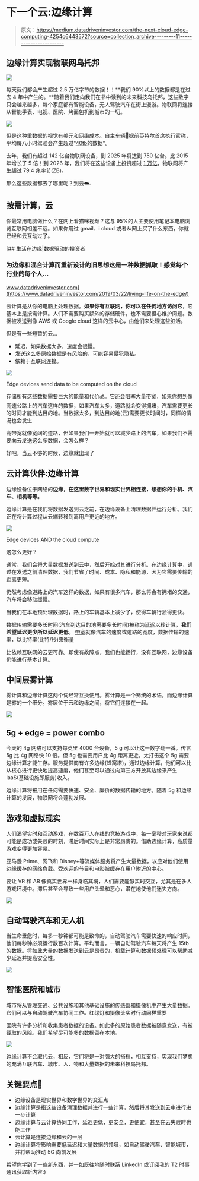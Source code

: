 # 下一个云:边缘计算

> 原文：<https://medium.datadriveninvestor.com/the-next-cloud-edge-computing-4254c6443572?source=collection_archive---------11----------------------->

## 边缘计算实现物联网乌托邦

![](img/3db37a5a4b9f06f28ecc48d175d3fca3.png)

每天我们都会产生超过 2.5 万亿字节的数据！！**我们 90%以上的数据都是在过去 4 年中产生的。**随着我们走向我们在书中读到的未来科技乌托邦，这些数字只会越来越多，每个家庭都有智能设备，无人驾驶汽车在街上漫游。物联网将连接从智能手表、电视、医院、烤面包机到城市的一切。

![](img/dc649fb3792e76dc31d51a934b04f3b3.png)

但是这种重数据的视觉有美元和网络成本。自主车辆🚗据前英特尔首席执行官称，平均每八小时驾驶会产生超过"[40tb](https://channels.theinnovationenterprise.com/articles/why-big-data-is-the-future-of-self-driving-cars)的数据"。

去年，我们有超过 142 亿台物联网设备，到 2025 年将达到 750 亿台。比 2015 年增长了 5 倍！到 2026 年，我们将在这些设备上投资超过 [1 万亿](https://www.statista.com/topics/2637/internet-of-things/)，物联网将产生超过 79.4 兆字节(ZB)。

那么这些数据都去了哪里呢？到云☁️.

## 按需计算，云

你最常用电脑做什么？在网上看猫咪视频？这与 95%的人主要使用笔记本电脑浏览互联网相差不远。如果你用过 gmail、i cloud 或者从网上买了什么东西，你就已经和云互动过了。

[](https://www.datadriveninvestor.com/2019/03/22/living-life-on-the-edge/) [## 生活在边缘|数据驱动的投资者

### 为边缘和混合计算而重新设计的旧思想这是一种数据抓取！感觉每个行业的每个人…

www.datadriveninvestor.com](https://www.datadriveninvestor.com/2019/03/22/living-life-on-the-edge/) 

云计算是从你的电脑上处理数据。**如果你有互联网，你可以在任何地方访问它**，它基本上是按需计算。人们不需要购买额外的存储硬件，也不需要担心维护问题。数据被发送到像 AWS 或 Google cloud 这样的云中心，由他们来处理这些脏活。

但是有一些短暂的云…

*   延迟，如果数据太多，速度会很慢。
*   发送这么多原始数据是有风险的，可能容易侵犯隐私。
*   依赖于互联网连接。

![](img/7a0cbcedac6c95e02956288abe831d52.png)

Edge devices send data to be computed on the cloud

存储所有这些数据需要巨大的能量和代价💰。它还会阻塞大量带宽，如果你想到像高速公路上的汽车这样的数据，如果汽车太多，道路就会变得拥堵，汽车需要更长的时间才能到达目的地。当数据太多，到达目的地(云)需要更长时间时，同样的情况也会发生

高带宽就像宽阔的道路，但如果我们一开始就可以减少路上的汽车，如果我们不需要向云发送这么多数据，会怎么样？

好吧，当云不够的时候，边缘就出现了

## 云计算伙伴:边缘计算

边缘设备位于网络的**边缘，在这里数字世界和现实世界相连接，想想你的手机、汽车、相机等等。**

边缘计算是在我们将数据发送到云之前，在边缘设备上清理数据并运行分析。我们正在将计算过程从云端转移到离用户更近的地方。

![](img/5d2193807df24ee06f079fabd7152604.png)

Edge devices AND the cloud compute

这怎么更好？

通常，我们会将大量数据发送到云中，然后开始对其进行分析。在边缘计算中，通过在发送之前清理数据，我们节省了时间、成本、隐私和能源，因为它需要传输的距离更短。

仍然考虑像道路上的汽车这样的数据，如果有很多汽车，那么将会有拥堵的交通，汽车将会移动缓慢。

当我们在本地预处理数据时，路上的车辆基本上减少了，使得车辆行驶得更快。

数据传输需要多长时间(汽车到达目的地需要多长时间)被称为[延迟](https://www.highspeedinternet.com/resources/bandwidth-vs-latency-what-is-the-difference)以秒计算，**我们希望延迟更少所以延迟更低。** [带宽](https://www.youtube.com/watch?v=bNUIliQocTc)就像汽车的速度或道路的宽度，数据传输的速率，以比特率(比特/秒)来衡量

比依赖互联网的云更可靠。即使有故障点，我们也能运行，没有互联网，边缘设备仍能进行基本计算。

## 中间层雾计算

雾计算和边缘计算这两个词经常互换使用。雾计算是一个笼统的术语，而边缘计算是雾的一个细分。雾层位于云和边缘之间，将它们连接在一起。

![](img/a9d798e65a2397ebf26f7bd6b3e650ea.png)

## 5g + edge = power combo

今天的 4g 网络可以支持每英里 4000 台设备，5 g 可以让这一数字翻一番。传言 5g 比 4g 网络快 10 倍。但 5g 也需要用户比 4g 距离更近。太打击这个 5g 需要边缘计算才能生存。服务提供商有许多边缘(蜂窝塔)，通过边缘计算，他们可以比从核心进行更快地提高速度，他们甚至可以通过向第三方开放其边缘来产生 IaaS(基础设施即服务)收入。

边缘计算将被用在任何需要快速、安全、廉价的数据传输的地方。随着 5g 和边缘计算的发展，物联网将会蓬勃发展。

## 游戏和虚拟现实

人们渴望实时和互动游戏，在数百万人在线的竞技游戏中，每一毫秒对玩家来说都可能是成功或失败的时刻，滞后时间实际上是非常昂贵的。借助边缘计算，高质量游戏变得更加容易。

亚马逊 Prime、网飞和 Disney+等流媒体服务将产生大量数据，以应对他们使用边缘缓存的网络负载。受欢迎的节目和电影被缓存在用户附近的中心。

要让 VR 和 AR 像真实世界一样身临其境，人们需要能够实时交互，尤其是在多人游戏环境中。滞后甚至会导致一些用户头晕和恶心，潜在地使他们迷失方向。

![](img/6afb13d7b01b488d6edd61bbcf57f05e.png)

## 自动驾驶汽车和无人机

当生命垂危时，每多一秒钟都可能是致命的，自动驾驶汽车需要快速的响应时间，他们每秒钟必须运行数百次计算。平均而言，一辆自动驾驶汽车每天将产生 15tb 的数据。将如此大量的数据发送到云是昂贵的，机载计算和数据预处理可以帮助减少延迟并提高安全性。

![](img/4d36f1f578a18ed1a819d8b75c51c867.png)

## 智能医院和城市

城市将从管理交通、公共设施和其他基础设施的传感器和摄像机中产生大量数据。它们可以与自动驾驶汽车协同工作。红绿灯和摄像头实时行动同样重要

医院有许多分析和收集患者数据的设备。如此多的原始患者数据被随意发送，有被截取的风险。我们希望尽可能多的数据留在本地。

![](img/f0eab51781f813661101e37392865ba3.png)

边缘计算不会取代云，相反，它们将是一对强大的搭档，相互支持，实现我们梦想的充满互联汽车、城市、人、物和大量数据的未来科技乌托邦。

## 关键要点🔑

*   边缘设备是现实世界和数字世界的交汇点
*   边缘计算是指这些设备清理数据并进行一些计算，然后将其发送到云中进行进一步计算
*   边缘计算与云计算协同工作，延迟更低，更安全，更便宜，甚至在云失败时也能工作
*   云计算是连接边缘和云的一层
*   边缘计算将影响需要低延迟和大量数据的领域，如自动驾驶汽车、智能城市，并将帮助推动 5G 向前发展

希望你学到了一些新东西，并一如既往地随时联系 LinkedIn 或订阅我的 T2 时事通讯获取新内容:)